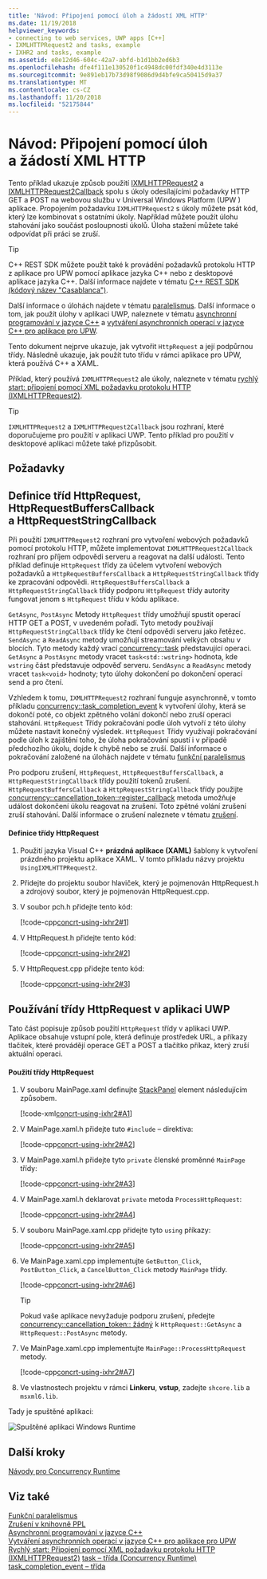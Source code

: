 ```yaml
---
title: 'Návod: Připojení pomocí úloh a žádostí XML HTTP'
ms.date: 11/19/2018
helpviewer_keywords:
- connecting to web services, UWP apps [C++]
- IXMLHTTPRequest2 and tasks, example
- IXHR2 and tasks, example
ms.assetid: e8e12d46-604c-42a7-abfd-b1d1bb2ed6b3
ms.openlocfilehash: dfe4f111e130520f1c4948dc00fdf340e4d3113e
ms.sourcegitcommit: 9e891eb17b73d98f9086d9d4bfe9ca50415d9a37
ms.translationtype: MT
ms.contentlocale: cs-CZ
ms.lasthandoff: 11/20/2018
ms.locfileid: "52175844"
---
```

# <a name="walkthrough-connecting-using-tasks-and-xml-http-requests"></a>Návod: Připojení pomocí úloh a žádostí XML HTTP

Tento příklad ukazuje způsob použití [IXMLHTTPRequest2](/windows/desktop/api/msxml6/nn-msxml6-ixmlhttprequest2) a [IXMLHTTPRequest2Callback](/windows/desktop/api/msxml6/nn-msxml6-ixmlhttprequest2callback) spolu s úkoly odesílajícími požadavky HTTP GET a POST na webovou službu v Universal Windows Platform (UPW ) aplikace. Propojením požadavku `IXMLHTTPRequest2` s úkoly můžete psát kód, který lze kombinovat s ostatními úkoly. Například můžete použít úlohu stahování jako součást posloupnosti úkolů. Úloha stažení můžete také odpovídat při práci se zruší.

> [!TIP]
>  C++ REST SDK můžete použít také k provádění požadavků protokolu HTTP z aplikace pro UPW pomocí aplikace jazyka C++ nebo z desktopové aplikace jazyka C++. Další informace najdete v tématu [C++ REST SDK (kódový název "Casablanca")](https://github.com/Microsoft/cpprestsdk).

Další informace o úlohách najdete v tématu [paralelismus](../../parallel/concrt/task-parallelism-concurrency-runtime.md). Další informace o tom, jak použít úlohy v aplikaci UWP, naleznete v tématu [asynchronní programování v jazyce C++](/windows/uwp/threading-async/asynchronous-programming-in-cpp-universal-windows-platform-apps) a [vytváření asynchronních operací v jazyce C++ pro aplikace pro UPW](../../parallel/concrt/creating-asynchronous-operations-in-cpp-for-windows-store-apps.md).

Tento dokument nejprve ukazuje, jak vytvořit `HttpRequest` a její podpůrnou třídy. Následně ukazuje, jak použít tuto třídu v rámci aplikace pro UPW, která používá C++ a XAML.

Příklad, který používá `IXMLHTTPRequest2` ale úkoly, naleznete v tématu [rychlý start: připojení pomocí XML požadavku protokolu HTTP (IXMLHTTPRequest2)](/previous-versions/windows/apps/hh770550\(v=win.10\)).

> [!TIP]
>  `IXMLHTTPRequest2` a `IXMLHTTPRequest2Callback` jsou rozhraní, které doporučujeme pro použití v aplikaci UWP. Tento příklad pro použití v desktopové aplikaci můžete také přizpůsobit.

## <a name="prerequisites"></a>Požadavky

## <a name="defining-the-httprequest-httprequestbufferscallback-and-httprequeststringcallback-classes"></a>Definice tříd HttpRequest, HttpRequestBuffersCallback a HttpRequestStringCallback

Při použití `IXMLHTTPRequest2` rozhraní pro vytvoření webových požadavků pomocí protokolu HTTP, můžete implementovat `IXMLHTTPRequest2Callback` rozhraní pro příjem odpovědi serveru a reagovat na další události. Tento příklad definuje `HttpRequest` třídy za účelem vytvoření webových požadavků a `HttpRequestBuffersCallback` a `HttpRequestStringCallback` třídy ke zpracování odpovědi. `HttpRequestBuffersCallback` a `HttpRequestStringCallback` třídy podporu `HttpRequest` třídy autority fungovat jenom s `HttpRequest` třídu v kódu aplikace.

`GetAsync`, `PostAsync` Metody `HttpRequest` třídy umožňují spustit operací HTTP GET a POST, v uvedeném pořadí. Tyto metody používají `HttpRequestStringCallback` třídy ke čtení odpovědi serveru jako řetězec. `SendAsync` a `ReadAsync` metody umožňují streamování velkých obsahu v blocích. Tyto metody každý vrací [concurrency::task](../../parallel/concrt/reference/task-class.md) představující operaci. `GetAsync` a `PostAsync` metody vracet `task<std::wstring>` hodnota, kde `wstring` část představuje odpověď serveru. `SendAsync` a `ReadAsync` metody vracet `task<void>` hodnoty; tyto úlohy dokončení po dokončení operací send a pro čtení.

Vzhledem k tomu, `IXMLHTTPRequest2` rozhraní funguje asynchronně, v tomto příkladu [concurrency::task_completion_event](../../parallel/concrt/reference/task-completion-event-class.md) k vytvoření úlohy, která se dokončí poté, co objekt zpětného volání dokončí nebo zruší operaci stahování. `HttpRequest` Třídy pokračování podle úloh vytvoří z této úlohy můžete nastavit konečný výsledek. `HttpRequest` Třídy využívají pokračování podle úloh k zajištění toho, že úloha pokračování spustí i v případě předchozího úkolu, dojde k chybě nebo se zruší. Další informace o pokračování založené na úlohách najdete v tématu [funkční paralelismus](../../parallel/concrt/task-parallelism-concurrency-runtime.md)

Pro podporu zrušení, `HttpRequest`, `HttpRequestBuffersCallback`, a `HttpRequestStringCallback` třídy použití tokenů zrušení. `HttpRequestBuffersCallback` a `HttpRequestStringCallback` třídy použijte [concurrency::cancellation_token::register_callback](reference/cancellation-token-class.md#register_callback) metoda umožňuje událost dokončení úkolu reagovat na zrušení. Toto zpětné volání zrušení zruší stahování. Další informace o zrušení naleznete v tématu [zrušení](../../parallel/concrt/exception-handling-in-the-concurrency-runtime.md#cancellation).

#### <a name="to-define-the-httprequest-class"></a>Definice třídy HttpRequest

1. Použití jazyka Visual C++ **prázdná aplikace (XAML)** šablony k vytvoření prázdného projektu aplikace XAML. V tomto příkladu názvy projektu `UsingIXMLHTTPRequest2`.

1. Přidejte do projektu soubor hlaviček, který je pojmenován HttpRequest.h a zdrojový soubor, který je pojmenován HttpRequest.cpp.

1. V soubor pch.h přidejte tento kód:

   [!code-cpp[concrt-using-ixhr2#1](../../parallel/concrt/codesnippet/cpp/walkthrough-connecting-using-tasks-and-xml-http-requests_1.h)]

1. V HttpRequest.h přidejte tento kód:

   [!code-cpp[concrt-using-ixhr2#2](../../parallel/concrt/codesnippet/cpp/walkthrough-connecting-using-tasks-and-xml-http-requests_2.h)]

1. V HttpRequest.cpp přidejte tento kód:

   [!code-cpp[concrt-using-ixhr2#3](../../parallel/concrt/codesnippet/cpp/walkthrough-connecting-using-tasks-and-xml-http-requests_3.cpp)]

## <a name="using-the-httprequest-class-in-a-uwp-app"></a>Používání třídy HttpRequest v aplikaci UWP

Tato část popisuje způsob použití `HttpRequest` třídy v aplikaci UWP. Aplikace obsahuje vstupní pole, která definuje prostředek URL, a příkazy tlačítek, které provádějí operace GET a POST a tlačítko příkaz, který zruší aktuální operaci.

#### <a name="to-use-the-httprequest-class"></a>Použití třídy HttpRequest

1. V souboru MainPage.xaml definujte [StackPanel](https://msdn.microsoft.com/library/windows/apps/xaml/windows.ui.xaml.controls.stackpanel.aspx) element následujícím způsobem.

   [!code-xml[concrt-using-ixhr2#A1](../../parallel/concrt/codesnippet/xaml/walkthrough-connecting-using-tasks-and-xml-http-requests_4.xaml)]

2. V MainPage.xaml.h přidejte tuto `#include` – direktiva:

   [!code-cpp[concrt-using-ixhr2#A2](../../parallel/concrt/codesnippet/cpp/walkthrough-connecting-using-tasks-and-xml-http-requests_5.h)]

3. V MainPage.xaml.h přidejte tyto `private` členské proměnné `MainPage` třídy:

   [!code-cpp[concrt-using-ixhr2#A3](../../parallel/concrt/codesnippet/cpp/walkthrough-connecting-using-tasks-and-xml-http-requests_6.h)]

4. V MainPage.xaml.h deklarovat `private` metoda `ProcessHttpRequest`:

   [!code-cpp[concrt-using-ixhr2#A4](../../parallel/concrt/codesnippet/cpp/walkthrough-connecting-using-tasks-and-xml-http-requests_7.h)]

5. V souboru MainPage.xaml.cpp přidejte tyto `using` příkazy:

   [!code-cpp[concrt-using-ixhr2#A5](../../parallel/concrt/codesnippet/cpp/walkthrough-connecting-using-tasks-and-xml-http-requests_8.cpp)]

6. Ve MainPage.xaml.cpp implementujte `GetButton_Click`, `PostButton_Click`, a `CancelButton_Click` metody `MainPage` třídy.

   [!code-cpp[concrt-using-ixhr2#A6](../../parallel/concrt/codesnippet/cpp/walkthrough-connecting-using-tasks-and-xml-http-requests_9.cpp)]

   > [!TIP]
   > Pokud vaše aplikace nevyžaduje podporu zrušení, předejte [concurrency::cancellation_token:: žádný](reference/cancellation-token-class.md#none) k `HttpRequest::GetAsync` a `HttpRequest::PostAsync` metody.

1. Ve MainPage.xaml.cpp implementujte `MainPage::ProcessHttpRequest` metody.

   [!code-cpp[concrt-using-ixhr2#A7](../../parallel/concrt/codesnippet/cpp/walkthrough-connecting-using-tasks-and-xml-http-requests_10.cpp)]

8. Ve vlastnostech projektu v rámci **Linkeru**, **vstup**, zadejte `shcore.lib` a `msxml6.lib`.

Tady je spuštěné aplikaci:

![Spuštěné aplikaci Windows Runtime](../../parallel/concrt/media/concrt_usingixhr2.png "spuštěné aplikaci Windows Runtime")

## <a name="next-steps"></a>Další kroky

[Návody pro Concurrency Runtime](../../parallel/concrt/concurrency-runtime-walkthroughs.md)

## <a name="see-also"></a>Viz také

[Funkční paralelismus](../../parallel/concrt/task-parallelism-concurrency-runtime.md)<br/>
[Zrušení v knihovně PPL](cancellation-in-the-ppl.md)<br/>
[Asynchronní programování v jazyce C++](/windows/uwp/threading-async/asynchronous-programming-in-cpp-universal-windows-platform-apps)<br/>
[Vytváření asynchronních operací v jazyce C++ pro aplikace pro UPW](../../parallel/concrt/creating-asynchronous-operations-in-cpp-for-windows-store-apps.md)<br/>
[Rychlý start: Připojení pomocí XML požadavku protokolu HTTP (IXMLHTTPRequest2)](/previous-versions/windows/apps/hh770550\(v=win.10\))
[task – třída (Concurrency Runtime)](../../parallel/concrt/reference/task-class.md)<br/>
[task_completion_event – třída](../../parallel/concrt/reference/task-completion-event-class.md)
